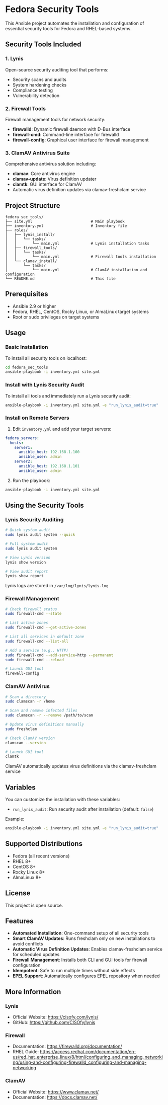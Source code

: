 # Fedora Security Tools

This Ansible project automates the installation and configuration of essential security tools for Fedora and RHEL-based systems.

## Security Tools Included

### 1. Lynis
Open-source security auditing tool that performs:
- Security scans and audits
- System hardening checks
- Compliance testing
- Vulnerability detection

### 2. Firewall Tools
Firewall management tools for network security:
- **firewalld**: Dynamic firewall daemon with D-Bus interface
- **firewall-cmd**: Command-line interface for firewalld
- **firewall-config**: Graphical user interface for firewall management

### 3. ClamAV Antivirus Suite
Comprehensive antivirus solution including:
- **clamav**: Core antivirus engine
- **clamav-update**: Virus definition updater
- **clamtk**: GUI interface for ClamAV
- Automatic virus definition updates via clamav-freshclam service

## Project Structure

```
fedora_sec_tools/
├── site.yml                          # Main playbook
├── inventory.yml                     # Inventory file
├── roles/
│   ├── lynis_install/
│   │   └── tasks/
│   │       └── main.yml              # Lynis installation tasks
│   ├── firewall_tools/
│   │   └── tasks/
│   │       └── main.yml              # Firewall tools installation
│   └── clamav_install/
│       └── tasks/
│           └── main.yml              # ClamAV installation and configuration
└── README.md                         # This file
```

## Prerequisites

- Ansible 2.9 or higher
- Fedora, RHEL, CentOS, Rocky Linux, or AlmaLinux target systems
- Root or sudo privileges on target systems

## Usage

### Basic Installation

To install all security tools on localhost:

```bash
cd fedora_sec_tools
ansible-playbook -i inventory.yml site.yml
```

### Install with Lynis Security Audit

To install all tools and immediately run a Lynis security audit:

```bash
ansible-playbook -i inventory.yml site.yml -e "run_lynis_audit=true"
```

### Install on Remote Servers

1. Edit `inventory.yml` and add your target servers:

```yaml
fedora_servers:
  hosts:
    server1:
      ansible_host: 192.168.1.100
      ansible_user: admin
    server2:
      ansible_host: 192.168.1.101
      ansible_user: admin
```

2. Run the playbook:

```bash
ansible-playbook -i inventory.yml site.yml
```

## Using the Security Tools

### Lynis Security Auditing

```bash
# Quick system audit
sudo lynis audit system --quick

# Full system audit
sudo lynis audit system

# View Lynis version
lynis show version

# View audit report
lynis show report
```

Lynis logs are stored in `/var/log/lynis/lynis.log`

### Firewall Management

```bash
# Check firewall status
sudo firewall-cmd --state

# List active zones
sudo firewall-cmd --get-active-zones

# List all services in default zone
sudo firewall-cmd --list-all

# Add a service (e.g., HTTP)
sudo firewall-cmd --add-service=http --permanent
sudo firewall-cmd --reload

# Launch GUI tool
firewall-config
```

### ClamAV Antivirus

```bash
# Scan a directory
sudo clamscan -r /home

# Scan and remove infected files
sudo clamscan -r --remove /path/to/scan

# Update virus definitions manually
sudo freshclam

# Check ClamAV version
clamscan --version

# Launch GUI tool
clamtk
```

ClamAV automatically updates virus definitions via the clamav-freshclam service

## Variables

You can customize the installation with these variables:

- `run_lynis_audit`: Run security audit after installation (default: `false`)

Example:
```bash
ansible-playbook -i inventory.yml site.yml -e "run_lynis_audit=true"
```

## Supported Distributions

- Fedora (all recent versions)
- RHEL 8+
- CentOS 8+
- Rocky Linux 8+
- AlmaLinux 8+

## License

This project is open source.

## Features

- **Automated Installation**: One-command setup of all security tools
- **Smart ClamAV Updates**: Runs freshclam only on new installations to avoid conflicts
- **Automatic Virus Definition Updates**: Enables clamav-freshclam service for scheduled updates
- **Firewall Management**: Installs both CLI and GUI tools for firewall configuration
- **Idempotent**: Safe to run multiple times without side effects
- **EPEL Support**: Automatically configures EPEL repository when needed

## More Information

### Lynis
- Official Website: https://cisofy.com/lynis/
- GitHub: https://github.com/CISOfy/lynis

### Firewall
- Documentation: https://firewalld.org/documentation/
- RHEL Guide: https://access.redhat.com/documentation/en-us/red_hat_enterprise_linux/8/html/configuring_and_managing_networking/using-and-configuring-firewalld_configuring-and-managing-networking

### ClamAV
- Official Website: https://www.clamav.net/
- Documentation: https://docs.clamav.net/
